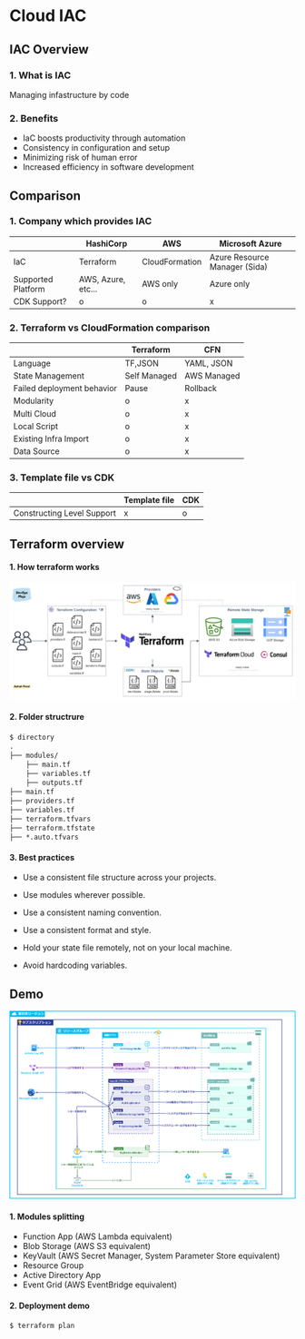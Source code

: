 # Cloud IAC

## IAC Overview

### 1. What is IAC

Managing infastructure by code

### 2. Benefits

- IaC boosts productivity through automation
- Consistency in configuration and setup
- Minimizing risk of human error
- Increased efficiency in software development

## Comparison

### 1. Company which provides IAC

|                    | HashiCorp          | AWS            | Microsoft Azure               |
| ------------------ | ------------------ | -------------- | ----------------------------- |
| IaC                | Terraform          | CloudFormation | Azure Resource Manager (Sida) |
| Supported Platform | AWS, Azure, etc... | AWS only       | Azure only                    |
| CDK Support?       | o                  | o              | x                             |

### 2. Terraform vs CloudFormation comparison

|                            | Terraform    | CFN         |
| -------------------------- | ------------ | ----------- |
| Language                   | TF,JSON      | YAML, JSON  |
| State Management           | Self Managed | AWS Managed |
| Failed deployment behavior | Pause        | Rollback    |
| Modularity                 | o            | x           |
| Multi Cloud                | o            | x           |
| Local Script               | o            | x           |
| Existing Infra Import      | o            | x           |
| Data Source                | o            | x           |

### 3. Template file vs CDK

|                            | Template file | CDK |
| -------------------------- | ------------- | --- |
| Constructing Level Support | x             | o   |

## Terraform overview

#### 1. How terraform works

![](img/terraform.png)

#### 2. Folder structrure

```shell
$ directory
.
├── modules/
    ├── main.tf
    ├── variables.tf
    ├── outputs.tf
├── main.tf
├── providers.tf
├── variables.tf
├── terraform.tfvars
├── terraform.tfstate
├── *.auto.tfvars
```

#### 3. Best practices

- Use a consistent file structure across your projects.

- Use modules wherever possible.

- Use a consistent naming convention.

- Use a consistent format and style.

- Hold your state file remotely, not on your local machine.

- Avoid hardcoding variables.

## Demo

![](img/infra.png)

#### 1. Modules splitting

- Function App (AWS Lambda equivalent)
- Blob Storage (AWS S3 equivalent)
- KeyVault (AWS Secret Manager, System Parameter Store equivalent)
- Resource Group
- Active Directory App
- Event Grid (AWS EventBridge equivalent)

#### 2. Deployment demo

```shell
$ terraform plan
```

